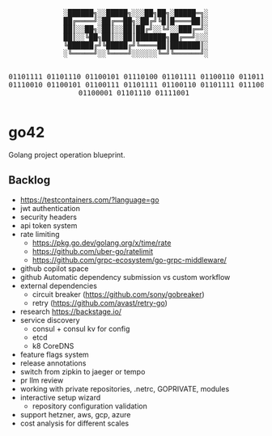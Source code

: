 <!-- markdownlint-disable MD033 MD041 -->
<div align="center"><pre>
░██████╗░░█████╗░░░██╗██╗░█████═╗░
██╔════╝░██╔══██╗░██╔╝╚█║█════██║░
██║░░██╗░██║░░██║██╔╝░░╚╝░░███╔═╝░
██║░░╚██╗██║░░██║███████╗██╔══╝░░░
╚██████╔╝╚█████╔╝╚════██║███████║░
░╚═════╝░░╚════╝░░░░░░╚═╝╚══════╝░

01101111 01101110 01100101 01110100 01101111 01100110
01101111 01110010 01100101 01100111 01101111 01100110
01101111 01110010 01101101 01100001 01101110 01111001
</pre></div>
<!---->

# go42

Golang project operation blueprint.

## Backlog

+ https://testcontainers.com/?language=go
+ jwt authentication
+ security headers
+ api token system
+ rate limiting
  + https://pkg.go.dev/golang.org/x/time/rate
  + https://github.com/uber-go/ratelimit
  + https://github.com/grpc-ecosystem/go-grpc-middleware/
+ github copilot space
+ github Automatic dependency submission vs custom workflow
+ external dependencies
  + circuit breaker (https://github.com/sony/gobreaker)
  + retry (https://github.com/avast/retry-go)
+ research https://backstage.io/
+ service discovery
  + consul + consul kv for config
  + etcd
  + k8 CoreDNS
+ feature flags system
+ release annotations
+ switch from zipkin to jaeger or tempo
+ pr llm review
+ working with private repositories, .netrc, GOPRIVATE, modules
+ interactive setup wizard
  + repository configuration validation
+ support hetzner, aws, gcp, azure
+ cost analysis for different scales
